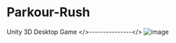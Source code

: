 # Parkour-Rush
 Unity 3D Desktop Game
 </>---------------</>
![image](https://github.com/emirhanzeyrekk/Parkour-Rush/assets/121854589/13a8dd81-2138-4533-beee-72d1dfb87068)
